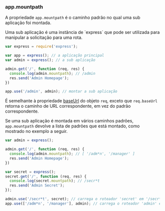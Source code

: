 <h3 id='app.mountpath'>app.mountpath</h3>

A propriedade `app.mountpath` é o caminho padrão no qual uma sub aplicação foi montada.

<div class="doc-box doc-info" markdown="1">
  Uma sub aplicação é uma instância de `express` que pode ser utilizada para manipular a solicitação para uma rota.
</div>

~~~js
var express = require('express');

var app = express(); // a aplicação principal
var admin = express(); // a sub aplicação

admin.get('/', function (req, res) {
  console.log(admin.mountpath); // /admin
  res.send('Admin Homepage');
})

app.use('/admin', admin); // montar a sub aplicação
~~~

É semelhante à propriedade [baseUrl](#req.baseUrl) do objeto `req`, exceto que `req.baseUrl` retorna o caminho de URL correspondente, em vez do padrão correspondente.

Se uma sub aplicação é montada em vários caminhos padrões, `app.mountpath` devolve a lista de padrões que está montado, como mostrado no exemplo a seguir.

~~~js
var admin = express();

admin.get('/', function (req, res) {
  console.log(admin.mountpath); // [ '/adm*n', '/manager' ]
  res.send('Admin Homepage');
})

var secret = express();
secret.get('/', function (req, res) {
  console.log(secret.mountpath); // /secr*t
  res.send('Admin Secret');
});

admin.use('/secr*t', secret); // carrega o roteador 'secret' em '/secr*t', sobre a sub aplicação 'admin'
app.use(['/adm*n', '/manager'], admin); // carrega o roteador 'admin' em '/adm*n' e '/manager', sobre a aplicação pai
~~~
